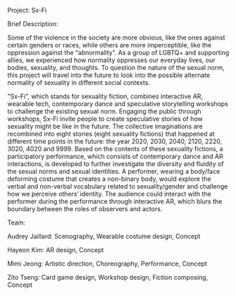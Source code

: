 Project: 
Sx-Fi


Brief Description:

Some of the violence in the society are more obvious, like the ones against certain genders or races, while others are more imperceptible, like the oppression against the “abnormality”. As a group of LGBTQ+ and supporting allies, we experienced how normality oppresses our everyday lives, our bodies, sexuality, and thoughts. To question the nature of the sexual norm, this project will travel into the future to look into the possible alternate normality of sexuality in different social contexts.

"Sx-Fi", which stands for sexuality fiction, combines interactive AR, wearable tech, contemporary dance and speculative storytelling workshops to challenge the existing sexual norm. Engaging the public through workshops, Sx-Fi invite people to create speculative stories of how sexuality might be like in the future. The collective imaginations are recombined into eight stories (eight sexuality fictions) that happened at different time points in the future: the year 2020, 2030, 2040, 2120, 2220, 3020, 4020 and 9999. Based on the contents of these sexuality fictions, a participatory performance, which consists of contemporary dance and AR interactions, is developed to further investigate the diversity and fluidity of the sexual norms and sexual identities. A performer, wearing a body/face deforming costume that creates a non-binary body, would explore the verbal and non-verbal vocabulary related to sexuality/gender and challenge how we perceive others‘ identity. The audience could interact with the performer during the performance through interactive AR, which blurs the boundary between the roles of observers and actors.



Team:

Audrey Jaillard: Scenography, Wearable costume design, Concept

Hayeon Kim: AR design, Concept

Mimi Jeong: Artistic direction, Choreography, Performance, Concept

Zito Tseng: Card game design, Workshop design, Fiction composing, Concept
